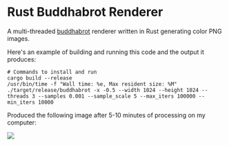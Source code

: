 
Rust Buddhabrot Renderer
========================

A multi-threaded [buddhabrot](https://en.wikipedia.org/wiki/Buddhabrot) renderer written in Rust generating color PNG images.


Here's an example of building and running this code and the output it produces:

```
# Commands to install and run
cargo build --release 
/usr/bin/time -f "Wall time: %e, Max resident size: %M" ./target/release/buddhabrot -x -0.5 --width 1024 --height 1024 --threads 3 --samples 0.001 --sample_scale 5 --max_iters 100000 --min_iters 10000
```

Produced the following image after 5-10 minutes of processing on my computer:

![](http://lelandbatey.com/projects/buddhabrot/1k--intense-fractal2017-05-13_20:36:35.png)
